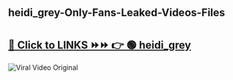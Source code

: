 
 ## heidi_grey-Only-Fans-Leaked-Videos-Files

# <h2><a href="https://mediaupload.pro?heidi_grey">🔗 Click to LINKS ⏩⏩ 👉 🟢 heidi_grey </a></h2>

<a href="https://mediaupload.pro?heidi_grey" rel="nofollow" data-target="animated-image.originalLink"><img src="https://i.ibb.co.com/xMMVF88/686577567.gif" alt="Viral Video Original" style="max-width: 100%; display: inline-block;" data-target="animated-image.originalImage"></a>